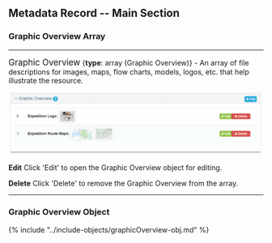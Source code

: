## Metadata Record -- Main Section
### Graphic Overview Array
---

<span class="md-panel" style="font-size: larger">Graphic Overview</span> {**type**: array (<span class="md-panel">Graphic Overview</span>)} - An array of file descriptions for images, maps, flow charts, models, logos, etc. that help illustrate the resource.

![Graphic Overview Array](/assets/reference/edit-objects/main/graphicOverview-array.png)

<strong class="btn btn-success btn-xs"> <i class="fa fa-pencil"> </i> Edit</strong> Click 'Edit' to open the <span class="md-panel">Graphic Overview</span> object for editing.

<strong class="btn btn-danger btn-xs"> <i class="fa fa-times"> </i> Delete</strong> Click 'Delete' to remove the <span class="md-panel">Graphic Overview</span> from the array.

---

### Graphic Overview Object

{% include "../include-objects/graphicOverview-obj.md" %}
